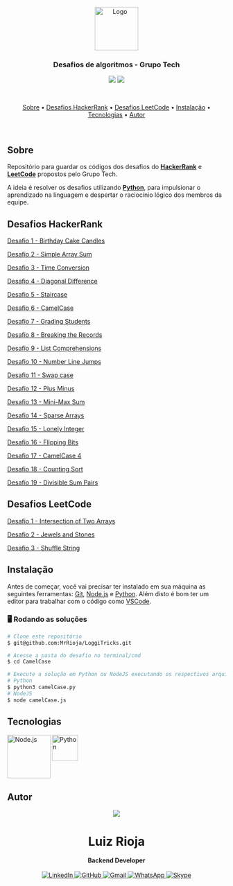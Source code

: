 <p align="center">
  <img src="./readme/py.png" alt="Logo" width="100"/>
  <br>
</p>

<h3 align="center">
Desafios de algoritmos - Grupo Tech
</h3>

<p align="center">
  <img src="https://img.shields.io/static/v1?label=grupo-tech&message=22&color=blue&style=for-the-badge"/>
  <img src="https://img.shields.io/github/license/MrRioja/OmniStack-8?color=yellow&logo=License&style=for-the-badge"/>
</p>
<br>

<p align="center">
  <a href="#sobre">Sobre</a> •
  <a href="#desafios-hackerrank">Desafios HackerRank</a> •
  <a href="#desafios-leetcode">Desafios LeetCode</a> •
  <a href="#instalação">Instalação</a> •
  <a href="#tecnologias">Tecnologias</a> •
  <a href="#autor">Autor</a>
</p>

<br>

## Sobre

Repositório para guardar os códigos dos desafios do <strong><a href="https://www.hackerrank.com/">HackerRank</a></strong> e <strong><a href="https://leetcode.com/">LeetCode</a></strong> propostos pelo Grupo Tech.

A ideia é resolver os desafios utilizando
<strong><a href="https://www.python.org/">Python</a></strong>, para impulsionar o aprendizado na linguagem e despertar o raciocínio lógico dos membros da equipe.

## Desafios HackerRank

[Desafio 1 - Birthday Cake Candles](https://www.hackerrank.com/challenges/birthday-cake-candles/problem)

[Desafio 2 - Simple Array Sum](https://www.hackerrank.com/challenges/simple-array-sum/problem)

[Desafio 3 - Time Conversion](https://www.hackerrank.com/challenges/time-conversion/problem)

[Desafio 4 - Diagonal Difference](https://www.hackerrank.com/challenges/diagonal-difference/problem)

[Desafio 5 - Staircase](https://www.hackerrank.com/challenges/staircase/problem)

[Desafio 6 - CamelCase](https://www.hackerrank.com/challenges/camelcase/problem)

[Desafio 7 - Grading Students](https://www.hackerrank.com/challenges/grading/problem)

[Desafio 8 - Breaking the Records](https://www.hackerrank.com/challenges/breaking-best-and-worst-records/problem)

[Desafio 9 - List Comprehensions](https://www.hackerrank.com/challenges/list-comprehensions/problem)

[Desafio 10 - Number Line Jumps](https://www.hackerrank.com/challenges/kangaroo/problem)

[Desafio 11 - Swap case](https://www.hackerrank.com/challenges/swap-case/problem)

[Desafio 12 - Plus Minus](https://www.hackerrank.com/challenges/three-month-preparation-kit-plus-minus/problem)

[Desafio 13 - Mini-Max Sum](https://www.hackerrank.com/challenges/mini-max-sum/problem?h_r=internal-search)

[Desafio 14 - Sparse Arrays](https://www.hackerrank.com/challenges/sparse-arrays/problem?h_r=internal-search)

[Desafio 15 - Lonely Integer](https://www.hackerrank.com/challenges/three-month-preparation-kit-lonely-integer/problem)

[Desafio 16 - Flipping Bits](https://www.hackerrank.com/challenges/flipping-bits/problem)

[Desafio 17 - CamelCase 4](https://www.hackerrank.com/challenges/three-month-preparation-kit-camel-case/problem)

[Desafio 18 - Counting Sort](https://www.hackerrank.com/challenges/countingsort1/problem)

[Desafio 19 - Divisible Sum Pairs](https://www.hackerrank.com/challenges/divisible-sum-pairs/problem)

## Desafios LeetCode

[Desafio 1 - Intersection of Two Arrays](https://leetcode.com/problems/intersection-of-two-arrays/)

[Desafio 2 - Jewels and Stones](https://leetcode.com/problems/jewels-and-stones/)

[Desafio 3 - Shuffle String](https://leetcode.com/problems/shuffle-string/)

## Instalação

Antes de começar, você vai precisar ter instalado em sua máquina as seguintes ferramentas:
[Git](https://git-scm.com), [Node.js](https://nodejs.org/en/) e [Python](https://www.python.org/).
Além disto é bom ter um editor para trabalhar com o código como [VSCode](https://code.visualstudio.com/).

### 🖥 Rodando as soluções

```bash
# Clone este repositório
$ git@github.com:MrRioja/LoggiTricks.git

# Acesse a pasta do desafio no terminal/cmd
$ cd CamelCase

# Execute a solução em Python ou NodeJS executando os respectivos arquivos que estarão dentro das pastas dos desafios
# Python
$ python3 camelCase.py
# NodeJS
$ node camelCase.js
```

## Tecnologias

<img align="left" src="https://profilinator.rishav.dev/skills-assets/nodejs-original-wordmark.svg" alt="Node.js" height="100" />

<img align="left" src="./readme/py.png" alt="Python" height="60" />

<br><br><br><br><br><br>

## Autor

<div align="center">
<img src="https://images.weserv.nl/?url=avatars.githubusercontent.com/u/55336456?v=4&h=100&w=100&fit=cover&mask=circle&maxage=7d" />
<h1>Luiz Rioja</h1>
<strong>Backend Developer</strong>
<br/>
<br/>

<a href="https://linkedin.com/in/luizrioja" target="_blank">
<img alt="LinkedIn" src="https://img.shields.io/badge/linkedin-%230077B5.svg?style=for-the-badge&logo=linkedin&logoColor=white"/>
</a>

<a href="https://github.com/mrrioja" target="_blank">
<img alt="GitHub" src="https://img.shields.io/badge/github-%23121011.svg?style=for-the-badge&logo=github&logoColor=white"/>
</a>

<a href="mailto:lulyrioja@gmail.com?subject=Fala%20Dev" target="_blank">
<img alt="Gmail" src="https://img.shields.io/badge/Gmail-D14836?style=for-the-badge&logo=gmail&logoColor=white" />
</a>

<a href="https://api.whatsapp.com/send?phone=5511933572652" target="_blank">
<img alt="WhatsApp" src="https://img.shields.io/badge/WhatsApp-25D366?style=for-the-badge&logo=whatsapp&logoColor=white"/>
</a>

<a href="https://join.skype.com/invite/tvBbOq03j5Uu" target="_blank">
<img alt="Skype" src="https://img.shields.io/badge/SKYPE-%2300AFF0.svg?style=for-the-badge&logo=Skype&logoColor=white"/>
</a>

<br/>
<br/>
</div>
